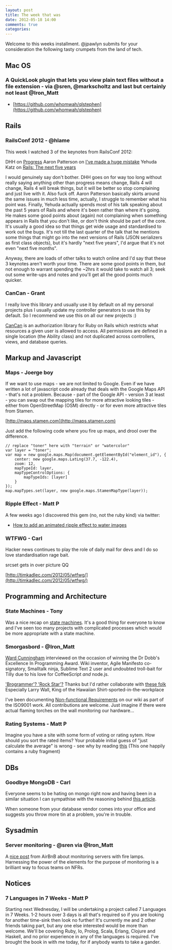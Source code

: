 ```yaml
---
layout: post
title: The week that was
date: 2012-05-18 14:00
comments: true
categories:
---
```


Welcome to this weeks installment. @jpawlyn submits for your consideration the following tasty crumpets from the land of tech.

## Mac OS

### A QuickLook plugin that lets you view plain text files without a file extension - via @sren, @markscholtz and last but certainly not least @Iron_Matt

* [https://github.com/whomwah/qlstephen](https://github.com/whomwah/qlstephen)

## Rails

### RailsConf 2012 - @hlame

This week I watched 3 of the keynotes from RailsConf 2012:

DHH on [Progress](http://www.confreaks.com/videos/854-railsconf2012-keynote-progress)
Aaron Patterson on [I've made a huge mistake](http://www.confreaks.com/videos/880-railsconf2012-keynote-i-ve-made-a-huge-mistake)
Yehuda Katz on [Rails: The next five years](http://www.confreaks.com/videos/907-railsconf2012-rails-the-next-five-years)

I would genuinely say don't bother.  DHH goes on for way too long without really saying anything other than progress means change, Rails 4 will change, Rails 4 will break things, but it will be better so stop complaining and just live with it. Also fuck off.  Aaron Patterson basically skirts around the same issues in much less time, actually, I struggle to remember what his point was.  Finally, Yehuda actually spends most of his talk speaking about the past 5 years of Rails and where it's been rather than where it's going.  He makes some good points about (again) not complaining when something appears in Rails that you don't like, or don't think should be part of the core.  It's usually a good idea so that things get wide usage and standardised to work out the bugs.  It's not till the last quarter of the talk that he mentions some things that might go into the next versions of Rails (JSON serializers as first class objects), but it's hardly "next five years", I'd argue that it's not even "next five months".

Anyway, there are loads of other talks to watch online and I'd say that these 3 keynotes aren't worth your time. There are some good points in them, but not enough to warrant spending the ~2hrs it would take to watch all 3; seek out some write-ups and notes and you'll get all the good points much quicker.

### CanCan - Grant 

I really love this library and usually use it by default on all my personal projects plus I usually update my controller generators to use this by default. 
So I recommend we use this on all our new projects :)

[CanCan](https://github.com/ryanb/cancan) is an authorization library for Ruby on Rails which restricts what resources a given user is allowed to access. All permissions are defined in a single location (the Ability class) and not duplicated across controllers, views, and database queries.

## Markup and Javascript 

### Maps - Joerge boy

If we want to use maps - we are not limited to Google. Even if we have written a lot of javascript code already that deals with the Google Maps API - that's not a problem. Because - part of the Google API - version 3 at least - you can swap out the mapping tiles for more attractive looking tiles - either from OpenStreetMap (OSM) directly - or for even more attractive tiles from Stamen.

[http://maps.stamen.com](http://maps.stamen.com)

Just add the following code where you fire up maps, and drool over the difference.

    // replace "toner" here with "terrain" or "watercolor"
    var layer = "toner";
    var map = new google.maps.Map(document.getElementById("element_id"), {
        center: new google.maps.LatLng(37.7, -122.4),
        zoom: 12,
        mapTypeId: layer,
        mapTypeControlOptions: {
            mapTypeIds: [layer]
        }
    });
    map.mapTypes.set(layer, new google.maps.StamenMapType(layer));

### Ripple Effect - Matt P

A few weeks ago I discovered this gem (no, not the ruby kind) via twitter:
 - [How to add an animated ripple effect to water images](http://alligator.github.com/lake.js/)

### WTFWG - Carl
Hacker news continues to play the role of daily mail for devs and I do so love standardisation rage bait.

srcset gets in over picture QQ

[http://timkadlec.com/2012/05/wtfwg/](http://timkadlec.com/2012/05/wtfwg/)

## Programming and Architecture

### State Machines - Tony

Was a nice recap on [state machines](http://blog.markwshead.com/869/state-machines-computer-science/). It's a good thing for everyone to know and I've seen too many projects with complicated processes which would be more appropriate with a state machine.

### Smorgasbord - @Iron_Matt

[Ward Cunningham](http://www.drdobbs.com/architecture-and-design/240000393) interviewed on the occasion of winning the Dr Dobb's Excellence In Programming Award.
Wiki inventor, Agile Manifesto co-signatory, Smalltalk ninja, Sublime Text 2 user and undoubted troll-bait for Tilly due to his love for CoffeeScript *and* node.js.

['Brogrammer'? 'Rock Star'?](http://www.drdobbs.com/architecture-and-design/227400034)  Thanks but I'd rather collaborate with [these folk](http://www.drdobbs.com/architecture-and-design/227400034?pgno=2)
Especially Larry Wall, King of the Hawaiian Shirt-sported-in-the-workplace

I've been documenting [Non-functional Requirements](https://wiki.unboxedconsulting.com/wiki/Non-functional_Requirements) on our wiki as part of the ISO9001 work.  All contributions are welcome.  Just imagine if there were actual flaming torches on the wall monitoring our hardware...

### Rating Systems - Matt P

Imagine you have a site with some form of voting or rating sytem.  How should you sort the rated items? Your probable initial guess of "just calculate the average" is wrong - see why by reading [this](http://evanmiller.org/how-not-to-sort-by-average-rating.html) 
(This one happily contains a ruby fragment)

## DBs

### Goodbye MongoDB - Carl

Everyone seems to be hating on mongo right now and having been in a similar situation I can sympathise with the reasoning behind [this article](http://www.zopyx.de/blog/goodbye-mongodb).

When someone from your database vendor comes into your office and suggests you throw more tin at a problem, you're in trouble.

## Sysadmin

### Server monitoring - @sren via @Iron_Matt

A [nice post](http://nerds.airbnb.com/monitoring-your-serverswith-fire ) from AirBnB about monitoring servers with fire lamps.
Harnessing the power of the elements for the purpose of monitoring is a brilliant way to focus teams on NFRs.

## Notices

###  7 Languages in 7 Weeks - Matt P

Starting next Wednesday, I will be undertaking a project called 7 Languages in 7 Weeks.  1-2 hours over 3 days is all that's required so if you are looking for another time-sink then look no further! It's currently me and 2 other friends taking part, but any one else interested would be more than welcome. We'll be covering Ruby, Io, Prolog, Scala, Erlang, Clojure and Haskell, and no prior experience in any of the languages is required. I've brought the book in with me today, for if anybody wants to take a gander.

